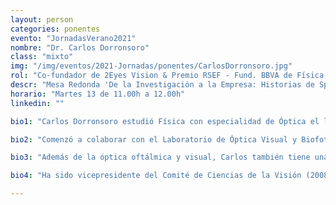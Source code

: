 ```yaml
---
layout: person
categories: ponentes
evento: "JornadasVerano2021"
nombre: "Dr. Carlos Dorronsoro"
class: "mixto"
img: "/img/eventos/2021-Jornadas/ponentes/CarlosDorronsoro.jpg"
rol: "Co-fundador de 2Eyes Vision & Premio RSEF - Fund. BBVA de Física, Innovación y Tecn. 2019"
descr: "Mesa Redonda 'De la Investigación a la Empresa: Historias de Spin-offs'"
horario: "Martes 13 de 11.00h a 12.00h"
linkedin: ""

bio1: "Carlos Dorronsoro estudió Física con especialidad de Óptica el la Universidad de Zaragoza (1996), y Master (2003) y Doctorado (2009) en Ciencias de la Visión por la Universidad de Valladolid. Es Científico Titular del Instituto de Óptica, Consejo Superior de Investigaciones Científicas (CSIC, Madrid), en excedencia temporal por motivos de Transferencia de Tecnología, y actualmente trabaja como Consejero Delegado de 2EyesVision (empresa spin-off del CSIC)."

bio2: "Comenzó a colaborar con el Laboratorio de Óptica Visual y Biofotónica en 2001, donde realizó su investigación predoctoral en el campo de las implicaciones físicas y ópticas de la cirugía refractiva y las lentes de contacto. Ha publicado más de 60 trabajos de investigación en las revistas más importantes del campo de la Óptica y las Ciencias de la Visión, así como >10 en el campo de las Ciencias Multidisciplinarias (como PlosONE, Scientific Reports, ARBE, ...), 9 Proceedings y 5 capítulos de libro (h = 22, 1200 citas, más de 100 citas por año según Web of Science). Carlos Dorronsoro es inventor en 23 familias de patentes, 13 de ellas licenciadas a diferentes industrias. Ha sido investigador principal en 21 proyectos de investigación y ha participado en más de 50, 5 de ellos ERC."

bio3: "Además de la óptica oftálmica y visual, Carlos también tiene una amplia experiencia industrial en óptica de precisión, diseño óptico, fabricación óptica, metrología óptica y ensayos y calibración de cámaras. Con anterioridad a su trabajo para el CSIC, ha trabajado para el laboratorio de visión en condiciones de baja luminosidad del Centro de Investigación y Desarrollo de la Armada (CIDA) y con diversas empresas de óptica como Leica (Suiza), Lep (España) o Lenticon Laboratories (España). También ha estado involucrado en la gestión y control de proyectos de investigación internacionales y colaboraciones industriales, así como en el establecimiento de estrategias de investigación en óptica y fotónica a nivel europeo (WEU, ahora EDA)."

bio4: "Ha sido vicepresidente del Comité de Ciencias de la Visión (2008-2012) de la Sociedad Española de Óptica (Sedoptica), vicedirector del Instituto de Óptica (2016-2019) y promotor / cofundador de cuatro empresas spin-off (Imatrics Image Technologies SLNE, Alfa Imaging SA, Plenoptika Inc, 2Eyes Vision SL). Fue investigador visitante en la University of Texas at Austin (2014-2018; con beca Fulbright). Fue ganador autonómico de la I Olimpiada Española de Física (1990), con Beca Universitaria (1990-1996) de la Real Sociedad Española de Física (RSEF), Premio Jóvenes Investigadores en Óptica (2003, Sociedad Española de Óptica y RSEF) y Mejor Patente del Año (dos veces, 2010 y 2017; Gobierno de Madrid, Fundación Madri+d), Mejor plan de negocio basado en Tesis Doctoral (Universidad de Valladolid, 2011) y Mejor Tesis en Imagen Óptica en España (años 2008 a 2010 Sociedad Española de Óptica). En 2019 fue galardonado con el Premio Física, Innovación y Tecnología 2019 (Premios de la Física de la RSEF-Fundación BBVA)."

---
```

